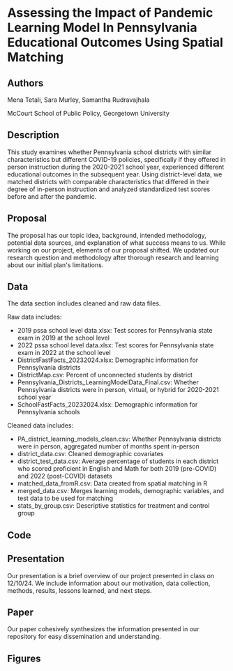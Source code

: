 # Assessing the Impact of Pandemic Learning Model In Pennsylvania Educational Outcomes Using Spatial Matching

## Authors
Mena Tetali, Sara Murley, Samantha Rudravajhala 

McCourt School of Public Policy, Georgetown University

## Description
This study examines whether Pennsylvania school districts with similar characteristics but different COVID-19 policies, specifically if they offered in person instruction during the 2020-2021 school year, experienced different educational outcomes in the subsequent year. Using district-level data, we matched districts with comparable characteristics that differed in their degree of in-person instruction and analyzed standardized test scores before and after the pandemic. 

## Proposal
The proposal has our topic idea, background, intended methodology, potential data sources, and explanation of what success means to us. While working on our project, elements of our proposal shifted. We updated our research question and methodology after thorough research and learning about our initial plan's limitations.

## Data
The data section includes cleaned and raw data files. 

Raw data includes: 
- 2019 pssa school level data.xlsx: Test scores for Pennsylvania state exam in 2019 at the school level
- 2022 pssa school level data.xlsx: Test scores for Pennsylvania state exam in 2022 at the school level
- DistrictFastFacts_20232024.xlsx: Demographic information for Pennsylvania districts
- DistrictMap.csv: Percent of unconnected students by district
- Pennsylvania_Districts_LearningModelData_Final.csv: Whether Pennsylvania districts were in person, virtual, or hybrid for 2020-2021 school year
- SchoolFastFacts_20232024.xlsx: Demographic information for Pennsylvania schools

Cleaned data includes:
- PA_district_learning_models_clean.csv: Whether Pennsylvania districts were in person, aggregated number of months spent in-person
- district_data.csv: Cleaned demographic covariates
- district_test_data.csv: Average percentage of students in each district who scored proficient in English and Math for both 2019 (pre-COVID) and 2022 (post-COVID) datasets
- matched_data_fromR.csv: Data created from spatial matching in R
- merged_data.csv: Merges learning models, demographic variables, and test data to be used for matching
- stats_by_group.csv: Descriptive statistics for treatment and control group

## Code


## Presentation
Our presentation is a brief overview of our project presented in class on 12/10/24. We include information about our motivation, data collection, methods, results, lessons learned, and next steps.

## Paper
Our paper cohesively synthesizes the information presented in our repository for easy dissemination and understanding.

## Figures

